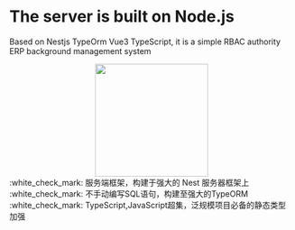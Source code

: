 # The server is built on Node.js 
Based on Nestjs TypeOrm Vue3 TypeScript, it is a simple RBAC authority ERP background management system<br/>
<div align=center><a href="https://sm.ms/image/WL6gOIBkDx9aYts" target="_blank"><img src="https://s2.loli.net/2021/12/27/WL6gOIBkDx9aYts.png" width="200"/></a></div>
:white_check_mark: 服务端框架，构建于强大的 Nest 服务器框架上</br>
:white_check_mark: 不手动编写SQL语句，构建至强大的TypeORM</br>
:white_check_mark: TypeScript,JavaScript超集，泛规模项目必备的静态类型加强</br>

